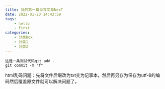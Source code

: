 ```yaml
---
title: 我的第一篇自写文章NexT
date: 2022-01-23 14:43:59
tags:
	- hello
	- first
categories:
	- 分类box
	- 分类1
	- 分类2
---
```




```
这是一条测试代码git add .
git commit -m "f"
```



html乱码问题：先将文件后缀改为txt变为记事本，然后再另存为保存为utf-8的编码然后覆盖原文件就可以解决问题了。